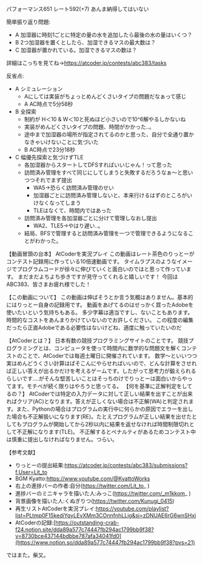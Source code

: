 パフォーマンス651 レート592(+7) あんま納得してはいない

簡単振り返り問題:

- A 加湿器に時刻1ごとに特定の量の水を追加したら最後の水の量はいくつ？
- B 2つ加湿器を置くとしたら、加湿できるマスの最大数は？
- C 加湿器が置かれている。加湿できるマスの数は？

詳細はこっちを見てね→https://atcoder.jp/contests/abc383/tasks

反省点:
-   A シミュレーション
    -   Aにしては実装がちょっとめんどくさいタイプの問題だなぁって感じ
    -   A AC時点で5分58秒
-   B 全探索
    -   制約が H＜10 & W＜10と死ぬほど小さいので10^6解やるしかないね
    -   実装がめんどくさいタイプの問題、時間がかかった..。
    -   途中まで加湿器の場所が指定されてるのかと思った、自分で全通り置かなきゃいけないことに気づいた
    -   B AC時点で23分18秒
-   C 幅優先探索と気づけずTLE
    -   各加湿器からスタートしてDFSすればいいじゃん！って思った
    -   訪問済み管理をすべて同じにしてしまうと失敗するだろうなぁ～と思いつつそれでまず提出
        -   WA5→恐らく訪問済み管理のせい
        -   加湿器ごとに訪問済み管理しないと、本来行けるはずのところがいけなくなってしまう
        -   TLEはなくて、時間内ではあった
    -   訪問済み管理を各加湿器ごとに分けて管理しなおし提出
        -   WA2、TLE5→やはり遅い..。
    -   結局、BFSで管理すると訪問済み管理を一つで管理できるようになることがわかった。




【動画冒頭の台本】
AtCoderを実況プレイ
この動画はレート茶色のりっとーがコンテスト記録用に作っている10倍速動画です。
タイムラプスのようなイメージでプログラムコードが徐々に伸びていくと面白いのではと思って作っています。
まだまだよちよち歩きですが見守ってくれると嬉しいです！
今回はABC383、皆さまお疲れ様でした！

【この動画について】
この動画は伸ばそうとか言う気概はありません。基本的にはりっとー自身の記録用です。
動画をあげてるのはせっかく買ったAdobeを使いたいという気持ちもある。
多少字幕は適当ですし、ないこともあります。時間的なコストをあんまりかけていないのでお許しください。
この程度の編集だったら正直Adobeである必要性はないけどね、適度に触っていたいのだ

【AtCoderとは？】
日本有数の競技プログラミングサイトのことです。
競技プログラミングとは、コンピュータを使って時間内に数学的な問題文を解くコンテストのことで、AtCoderでは毎週土曜日に開催されています。
数学～といいつつ実はめんどうくさい計算はぱそこんにやらせればいいので、どんな計算をさせれば正しい答えが出るかだけを考えるゲームです。したがって思考力が鍛えられるらしいです....がそんな堅苦しいことはそっちのけでりっとーは面白いからやってます。モチベが続く限りはやろうと思ってる。
【何を基準に正解判定をしてるの？】
AtCoderでは特定の入力データに対して正しい結果を出すことが出来ればクリア(AC)となります。答えが正しくない場合は不正解(WA)と判定されます。また、Pythonの場合はプログラムの実行中に何らかの原因でエラーを出した場合も不正解扱いになります(RE)。たとえプログラムが正しい結果を出せたとしてもプログラムが開始してから2秒以内に結果を返せなければ時間制限切れとして不正解になります(TLE)。
不正解するとペナルティがあるためコンテスト中は慎重に提出しなければなりません。つらい。

【参考文献】

- りっとーの提出結果:https://atcoder.jp/contests/abc383/submissions?f.User=Lit_to
- BGM Kyatto:https://www.youtube.com/@KyattoWorks
- 右上の進捗バーの作者:自分(https://twitter.com/Lit_to_ )
- 進捗バーのミニキャラを描いた人:みっこ(https://twitter.com/_m1kkom_ )
- 背景画像を描いた人:くぬぎりつ(https://twitter.com/Kunugi_0415)
- 再生リストAtCoderを実況プレイ:https://youtube.com/playlist?list=PLtmp0F15kediYqyLEvXMm3COnnfnhLLjg&si=zDNUAE6rG6wnSHxj
- AtCoderの記録:[https://outstanding-crab-f24.notion.site/dda89a577c74447fb294ac1799bb9f38?v=8730bce437144bdbbe787afa34041fd0](https://www.notion.so/dda89a577c74447fb294ac1799bb9f38?pvs=21)

ではまた。柴又。
